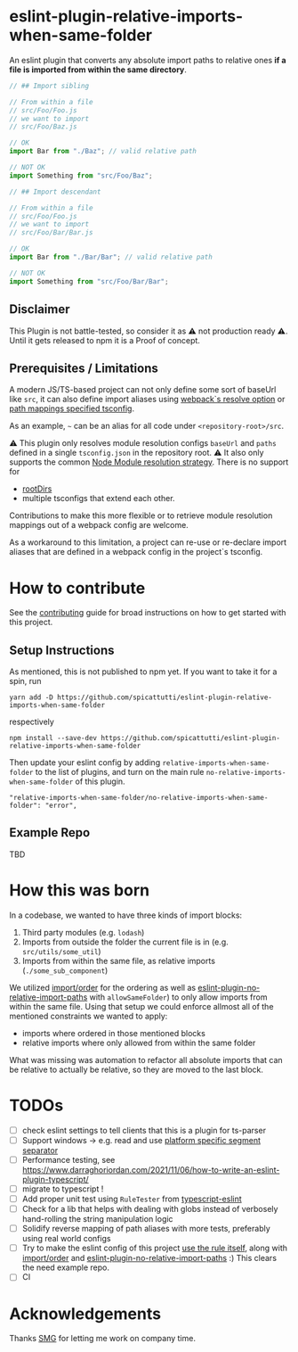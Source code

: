 # eslint-plugin-relative-imports-when-same-folder

An eslint plugin that converts any absolute import paths to relative ones **if a file is imported from within the same directory**.

```ts
// ## Import sibling

// From within a file 
// src/Foo/Foo.js
// we want to import
// src/Foo/Baz.js

// OK
import Bar from "./Baz"; // valid relative path

// NOT OK
import Something from "src/Foo/Baz";
```

```ts
// ## Import descendant

// From within a file 
// src/Foo/Foo.js
// we want to import
// src/Foo/Bar/Bar.js

// OK
import Bar from "./Bar/Bar"; // valid relative path

// NOT OK
import Something from "src/Foo/Bar/Bar";
```

## Disclaimer

This Plugin is not battle-tested, so consider it as ⚠️ not production ready ⚠️.
Until it gets released to npm it is a Proof of concept.

## Prerequisites / Limitations

A modern JS/TS-based project can not only define some sort of baseUrl like `src`, it can also define import aliases using [webpack`s resolve option](https://webpack.js.org/configuration/resolve/) or [path mappings specified tsconfig](https://www.typescriptlang.org/docs/handbook/module-resolution.html).

As an example, `~` can be an alias for all code under `<repository-root>/src`.

⚠️ This plugin only resolves module resolution configs `baseUrl` and `paths` defined in a single `tsconfig.json` in the repository root. ⚠️
It also only supports the common [Node Module resolution strategy](https://www.typescriptlang.org/docs/handbook/module-resolution.html#module-resolution-strategies). There is no
support for
- [rootDirs](https://www.typescriptlang.org/tsconfig#rootDirs)
- multiple tsconfigs that extend each other.

Contributions to make this more flexible or to retrieve module resolution mappings out of a webpack config are welcome.

As a workaround to this limitation, a project can re-use or re-declare import aliases that are defined in a webpack config in the project`s tsconfig.

# How to contribute

See the [contributing](CONTRIBUTING.md) guide for broad instructions on how to get started with this project.

## Setup Instructions 

As mentioned, this is not published to npm yet.
If you want to take it for a spin, run
```
yarn add -D https://github.com/spicattutti/eslint-plugin-relative-imports-when-same-folder
```
respectively
```
npm install --save-dev https://github.com/spicattutti/eslint-plugin-relative-imports-when-same-folder
```

Then update your eslint config by adding `relative-imports-when-same-folder` to the list of plugins,
and turn on the main rule `no-relative-imports-when-same-folder` of this plugin.
```
"relative-imports-when-same-folder/no-relative-imports-when-same-folder": "error",
```

## Example Repo

TBD

# How this was born

In a codebase, we wanted to have three kinds of import blocks:
1. Third party modules (e.g. `lodash`)
2. Imports from outside the folder the current file is in (e.g. `src/utils/some_util`)
3. Imports from within the same file, as relative imports (`./some_sub_component`)

We utilized [import/order](https://github.com/import-js/eslint-plugin-import/blob/main/docs/rules/order.md) for the ordering as well as [eslint-plugin-no-relative-import-paths](https://www.npmjs.com/package/eslint-plugin-no-relative-import-paths) with `allowSameFolder`) to only allow imports from within the same file. Using that setup we could enforce allmost all of the mentioned constraints we wanted to apply:
- imports where ordered in those mentioned blocks
- relative imports where only allowed from within the same folder

What was missing was automation to refactor all absolute imports that can be relative to actually be relative, so they are moved to the last block.


# TODOs
- [ ] check eslint settings to tell clients that this is a plugin for ts-parser
- [ ] Support windows -> e.g. read and use [platform specific segment separator](https://nodejs.org/api/path.html#pathsep)
- [ ] Performance testing, see https://www.darraghoriordan.com/2021/11/06/how-to-write-an-eslint-plugin-typescript/
- [ ] migrate to typescript !
- [ ] Add proper unit test using `RuleTester` from [typescript-eslint](https://github.com/typescript-eslint/typescript-eslint)
- [ ] Check for a lib that helps with dealing with globs instead of verbosely hand-rolling the string manipulation logic
- [ ] Solidify reverse mapping of path aliases with more tests, preferably using real world configs
- [ ] Try to make the eslint config of this project [use the rule itself](https://github.com/not-an-aardvark/eslint-plugin-self), along with [import/order](https://github.com/import-js/eslint-plugin-import/blob/main/docs/rules/order.md) and [eslint-plugin-no-relative-import-paths](https://www.npmjs.com/package/eslint-plugin-no-relative-import-paths) :) This clears the need example repo. 
- [ ] CI

# Acknowledgements

Thanks [SMG](https://swissmarketplace.group/en/) for letting me work on company time.